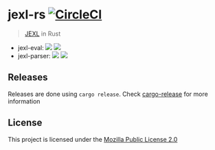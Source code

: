 # jexl-rs [![CircleCI](https://circleci.com/gh/mozilla/jexl-rs/tree/main.svg?style=svg)](https://circleci.com/gh/mozilla/jexl-rs/tree/main)

> [JEXL](https://www.npmjs.com/package/jexl) in Rust


* jexl-eval: [![](https://img.shields.io/crates/v/jexl-eval.svg)](https://crates.io/crates/jexl-eval) [![](https://docs.rs/jexl-eval/badge.svg?v=2)](https://docs.rs/jexl-eval)
* jexl-parser: [![](https://img.shields.io/crates/v/jexl-parser.svg)](https://crates.io/crates/jexl-parser) [![](https://docs.rs/jexl-parser/badge.svg?v=2)](https://docs.rs/jexl-parser)

## Releases

Releases are done using `cargo release`. Check [cargo-release](https://github.com/sunng87/cargo-release) for more information

## License

This project is licensed under the [Mozilla Public License 2.0](https://github.com/tarikeshaq/update-notifier/blob/master/LICENSE)
